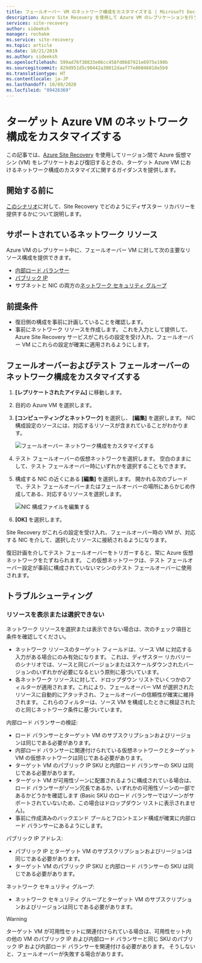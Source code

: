 ```yaml
---
title: フェールオーバー VM のネットワーク構成をカスタマイズする | Microsoft Docs
description: Azure Site Recovery を使用して Azure VM のレプリケーションを行うときの、フェールオーバー VM のネットワーク構成のカスタマイズについて概説します。
services: site-recovery
author: sideeksh
manager: rochakm
ms.service: site-recovery
ms.topic: article
ms.date: 10/21/2019
ms.author: sideeksh
ms.openlocfilehash: 599ad76f38833e06cc458fd0687921e6975e190b
ms.sourcegitcommit: 829d951d5c90442a38012daaf77e86046018e5b9
ms.translationtype: HT
ms.contentlocale: ja-JP
ms.lasthandoff: 10/09/2020
ms.locfileid: "89426369"
---
```

# <a name="customize-networking-configurations-of-the-target-azure-vm"></a>ターゲット Azure VM のネットワーク構成をカスタマイズする

この記事では、[Azure Site Recovery](site-recovery-overview.md) を使用してリージョン間で Azure 仮想マシン (VM) をレプリケートおよび復旧するときの、ターゲット Azure VM におけるネットワーク構成のカスタマイズに関するガイダンスを提供します。

## <a name="before-you-start"></a>開始する前に

[このシナリオ](azure-to-azure-architecture.md)に対して、Site Recovery でどのようにディザスター リカバリーを提供するかについて説明します。

## <a name="supported-networking-resources"></a>サポートされているネットワーク リソース

Azure VM のレプリケート中に、フェールオーバー VM に対して次の主要なリソース構成を提供できます。

- [内部ロード バランサー](../load-balancer/load-balancer-overview.md)
- [パブリック IP](../virtual-network/public-ip-addresses.md)
- サブネットと NIC の両方の[ネットワーク セキュリティ グループ](../virtual-network/manage-network-security-group.md)

## <a name="prerequisites"></a>前提条件

- 復旧側の構成を事前に計画していることを確認します。
- 事前にネットワーク リソースを作成します。 これを入力として提供して、Azure Site Recovery サービスがこれらの設定を受け入れ、フェールオーバー VM にこれらの設定が確実に適用されるようにします。

## <a name="customize-failover-and-test-failover-networking-configurations"></a>フェールオーバーおよびテスト フェールオーバーのネットワーク構成をカスタマイズする

1. **[レプリケートされたアイテム]** に移動します。 
2. 目的の Azure VM を選択します。
3. **[コンピューティングとネットワーク]** を選択し、 **[編集]** を選択します。 NIC 構成設定のソースには、対応するリソースが含まれていることがわかります。 

     ![フェールオーバー ネットワーク構成をカスタマイズする](media/azure-to-azure-customize-networking/edit-networking-properties.png)

4. テスト フェールオーバーの仮想ネットワークを選択します。 空白のままにして、テスト フェールオーバー時にいずれかを選択することもできます。
5. 構成する NIC の近くにある **[編集]** を選択します。 開かれる次のブレードで、テスト フェールオーバーまたはフェールオーバーの場所にあらかじめ作成してある、対応するリソースを選択します。

    ![NIC 構成ファイルを編集する](media/azure-to-azure-customize-networking/nic-drilldown.png) 

6. **[OK]** を選択します。

Site Recovery がこれらの設定を受け入れ、フェールオーバー時の VM が、対応する NIC を介して、選択したリソースに接続されるようになります。

復旧計画を介してテスト フェールオーバーをトリガーすると、常に Azure 仮想ネットワークをたずねられます。 この仮想ネットワークは、テスト フェールオーバー設定が事前に構成されていないマシンのテスト フェールオーバーに使用されます。

## <a name="troubleshooting"></a>トラブルシューティング

### <a name="unable-to-view-or-select-a-resource"></a>リソースを表示または選択できない

ネットワーク リソースを選択または表示できない場合は、次のチェック項目と条件を確認してください。

- ネットワーク リソースのターゲット フィールドは、ソース VM に対応する入力がある場合にのみ有効になります。 これは、ディザスター リカバリーのシナリオでは、ソースと同じバージョンまたはスケールダウンされたバージョンのいずれかが必要になるという原則に基づいています。
- 各ネットワーク リソースに対して、ドロップダウン リストでいくつかのフィルターが適用されます。これにより、フェールオーバー VM が選択されたリソースに自動的にアタッチされ、フェールオーバーの信頼性が確実に維持されます。 これらのフィルターは、ソース VM を構成したときに検証されたのと同じネットワーク条件に基づいています。

内部ロード バランサーの検証:

- ロード バランサーとターゲット VM のサブスクリプションおよびリージョンは同じである必要があります。
- 内部ロード バランサーに関連付けられている仮想ネットワークとターゲット VM の仮想ネットワークは同じである必要があります。
- ターゲット VM のパブリック IP SKU と内部ロード バランサーの SKU は同じである必要があります。
- ターゲット VM が可用性ゾーンに配置されるように構成されている場合は、ロード バランサーがゾーン冗長であるか、いずれかの可用性ゾーンの一部であるかどうかを確認します (Basic SKU のロード バランサーではゾーンがサポートされていないため、この場合はドロップダウン リストに表示されません)。
- 事前に作成済みのバックエンド プールとフロントエンド構成が確実に内部ロード バランサーにあるようにします。

パブリック IP アドレス:

- パブリック IP とターゲット VM のサブスクリプションおよびリージョンは同じである必要があります。
- ターゲット VM のパブリック IP SKU と内部ロード バランサーの SKU は同じである必要があります。

ネットワーク セキュリティ グループ:
- ネットワーク セキュリティ グループとターゲット VM のサブスクリプションおよびリージョンは同じである必要があります。


> [!WARNING]
> ターゲット VM が可用性セットに関連付けられている場合は、可用性セット内の他の VM のパブリック IP および内部ロード バランサーと同じ SKU のパブリック IP および内部ロード バランサーを関連付ける必要があります。 そうしないと、フェールオーバーが失敗する場合があります。
